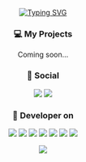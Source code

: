 <p align="center"> 
<a href="https://git.io/typing-svg"><img src="https://readme-typing-svg.herokuapp.com?font=Fira+Code&center=true&vCenter=true&width=435&lines=%E2%98%82+Hi+I'm+Vieel;%E2%98%82+Owner+on+GlaceMC;%E2%98%82+Owner+on+PluginReforged" alt="Typing SVG" /></a>
</p>
  
<h3 align="center">💻 My Projects</h3>
<p align="center">Coming soon...</p>

<h3 align="center">👤 Social</h3>
<p align="center">
  <a href="https://discord.gg/t4nXFaCGNc" alt="Discord" title="Discord">
    <img src="https://img.shields.io/discord/977608906652155974?color=7289DA&logo=discord&logoColor=white&style=for-the-badge"/></a>
  <a href="https://www.youtube.com/channel/UC-sdNlPYk_IQ-AOYm2ACAKg" alt="Youtube" title="Youtube">
    <img src="https://img.shields.io/youtube/channel/subscribers/UC-sdNlPYk_IQ-AOYm2ACAKg?color=7289DA&logo=youtube&logoColor=white&style=for-the-badge"/></a>
</p>

<h3 align="center">📜 Developer on</h3>

<p align="center">
<img src="https://img.shields.io/badge/java-%23ED8B00.svg?style=plastic&logo=java&logoColor=white"/>
<img src="https://img.shields.io/badge/javascript-%23323330.svg?style=plastic&logo=javascript&logoColor=%23F7DF1E"/>
<img src="https://img.shields.io/badge/html5-%23E34F26.svg?style=plastic&logo=html5&logoColor=white"/>
<img src="https://img.shields.io/badge/css3-%231572B6.svg?style=plastic&logo=css3&logoColor=white"/>
<img src="https://img.shields.io/badge/node.js-6DA55F?style=plastic&logo=node.js&logoColor=white"/>
<img src="https://img.shields.io/badge/NPM-%23000000.svg?style=plastic&logo=npm&logoColor=white"/>
<img src="https://img.shields.io/badge/mysql-%2300f.svg?style=plastic&logo=mysql&logoColor=white"/>
</p>

<p align="center">
<img src="https://github-readme-stats.vercel.app/api?username=Vielll&include_all_commits=true&show_icons=true&count_private=true&theme=dark"/>
</p>
